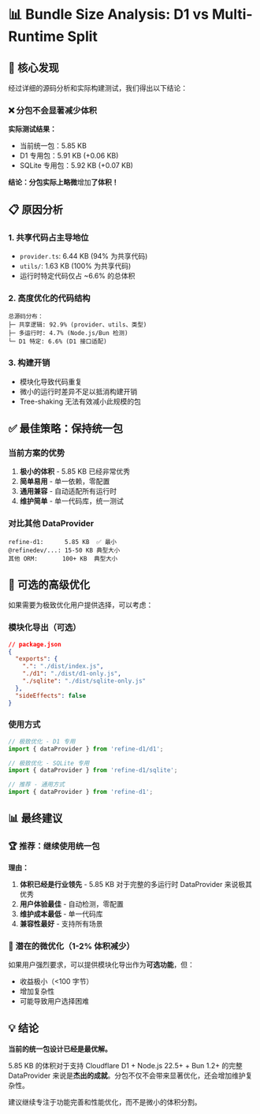 # 📊 Bundle Size Analysis: D1 vs Multi-Runtime Split

## 🎯 核心发现

经过详细的源码分析和实际构建测试，我们得出以下结论：

### ❌ 分包不会显著减少体积

**实际测试结果：**
- 当前统一包：5.85 KB
- D1 专用包：5.91 KB (+0.06 KB)
- SQLite 专用包：5.92 KB (+0.07 KB)

**结论：分包实际上略微**增加**了体积！**

## 📋 原因分析

### 1. **共享代码占主导地位**
- `provider.ts`: 6.44 KB (94% 为共享代码)
- `utils/`: 1.63 KB (100% 为共享代码)
- 运行时特定代码仅占 ~6.6% 的总体积

### 2. **高度优化的代码结构**
```
总源码分布：
├─ 共享逻辑: 92.9% (provider、utils、类型)
├─ 多运行时: 4.7% (Node.js/Bun 检测)
└─ D1 特定: 6.6% (D1 接口适配)
```

### 3. **构建开销**
- 模块化导致代码重复
- 微小的运行时差异不足以抵消构建开销
- Tree-shaking 无法有效减小此规模的包

## ✅ 最佳策略：保持统一包

### 当前方案的优势

1. **极小的体积** - 5.85 KB 已经非常优秀
2. **简单易用** - 单一依赖，零配置
3. **通用兼容** - 自动适配所有运行时
4. **维护简单** - 单一代码库，统一测试

### 对比其他 DataProvider

```
refine-d1:      5.85 KB  ✅ 最小
@refinedev/...: 15-50 KB 典型大小
其他 ORM:       100+ KB  典型大小
```

## 🎯 可选的高级优化

如果需要为极致优化用户提供选择，可以考虑：

### 模块化导出（可选）

```json
// package.json
{
  "exports": {
    ".": "./dist/index.js",
    "./d1": "./dist/d1-only.js",
    "./sqlite": "./dist/sqlite-only.js"
  },
  "sideEffects": false
}
```

### 使用方式
```typescript
// 极致优化 - D1 专用
import { dataProvider } from 'refine-d1/d1';

// 极致优化 - SQLite 专用
import { dataProvider } from 'refine-d1/sqlite';

// 推荐 - 通用方式
import { dataProvider } from 'refine-d1';
```

## 📊 最终建议

### 🏆 推荐：继续使用统一包

**理由：**
1. **体积已经是行业领先** - 5.85 KB 对于完整的多运行时 DataProvider 来说极其优秀
2. **用户体验最佳** - 自动检测，零配置
3. **维护成本最低** - 单一代码库
4. **兼容性最好** - 支持所有场景

### 🎯 潜在的微优化（1-2% 体积减少）

如果用户强烈要求，可以提供模块化导出作为**可选功能**，但：
- 收益极小（<100 字节）
- 增加复杂性
- 可能导致用户选择困难

## 💡 结论

**当前的统一包设计已经是最优解。**

5.85 KB 的体积对于支持 Cloudflare D1 + Node.js 22.5+ + Bun 1.2+ 的完整 DataProvider 来说是**杰出的成就**。分包不仅不会带来显著优化，还会增加维护复杂性。

建议继续专注于功能完善和性能优化，而不是微小的体积分割。
